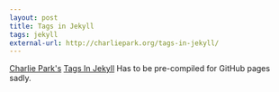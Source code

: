 ```yaml
---
layout: post
title: Tags in Jekyll
tags: jekyll
external-url: http://charliepark.org/tags-in-jekyll/
---
```

[Charlie Park's](http://charliepark.org/) [Tags In Jekyll](http://charliepark.org/tags-in-jekyll/)
Has to be pre-compiled for GitHub pages sadly.
